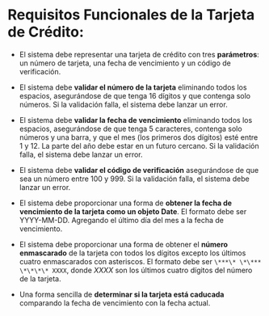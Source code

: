 # Requisitos Funcionales de la Tarjeta de Crédito:

- El sistema debe representar una tarjeta de crédito con tres **parámetros**: un número de tarjeta, una fecha de vencimiento y un código de verificación.

- El sistema debe **validar el número de la tarjeta** eliminando todos los espacios, asegurándose de que tenga 16 dígitos y que contenga solo números. Si la validación falla, el sistema debe lanzar un error.

- El sistema debe **validar la fecha de vencimiento** eliminando todos los espacios, asegurándose de que tenga 5 caracteres, contenga solo números y una barra, y que el mes (los primeros dos dígitos) esté entre 1 y 12. La parte del año debe estar en un futuro cercano. Si la validación falla, el sistema debe lanzar un error.

- El sistema debe **validar el código de verificación** asegurándose de que sea un número entre 100 y 999. Si la validación falla, el sistema debe lanzar un error.

- El sistema debe proporcionar una forma de **obtener la fecha de vencimiento de la tarjeta como un objeto Date**. El formato debe ser YYYY-MM-DD. Agregando el último día del mes a la fecha de vencimiento.

- El sistema debe proporcionar una forma de obtener el **número enmascarado** de la tarjeta con todos los dígitos excepto los últimos cuatro enmascarados con asteriscos. El formato debe ser `\***\* \*\*** \*\*\*\* XXXX`, donde _XXXX_ son los últimos cuatro dígitos del número de la tarjeta.

- Una forma sencilla de **determinar si la tarjeta está caducada** comparando la fecha de vencimiento con la fecha actual.
